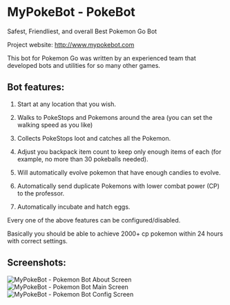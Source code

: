 # MyPokeBot - PokeBot
Safest, Friendliest, and overall Best Pokemon Go Bot

Project website: http://www.mypokebot.com

This bot for Pokemon Go was written by an experienced team that developed bots and utilities for so many other games.


## Bot features:

1) Start at any location that you wish.

2) Walks to PokeStops and Pokemons around the area (you can set the walking speed as you like)

3) Collects PokeStops loot and catches all the Pokemon.

4) Adjust you backpack item count to keep only enough items of each (for example, no more than 30 pokeballs needed).

5) Will automatically evolve pokemon that have enough candies to evolve.

6) Automatically send duplicate Pokemons with lower combat power (CP) to the professor.

7) Automatically incubate and hatch eggs.


Every one of the above features can be configured/disabled.

Basically you should be able to achieve 2000+ cp pokemon within 24 hours with correct settings.


## Screenshots:


![MyPokeBot - Pokemon Bot About Screen](http://i.imgur.com/Kzv7NXa.png)
![MyPokeBot - Pokemon Bot Main Screen](http://i.imgur.com/DpOVGBm.png)
![MyPokeBot - Pokemon Bot Config Screen](http://i.imgur.com/lqtlwyG.png)

